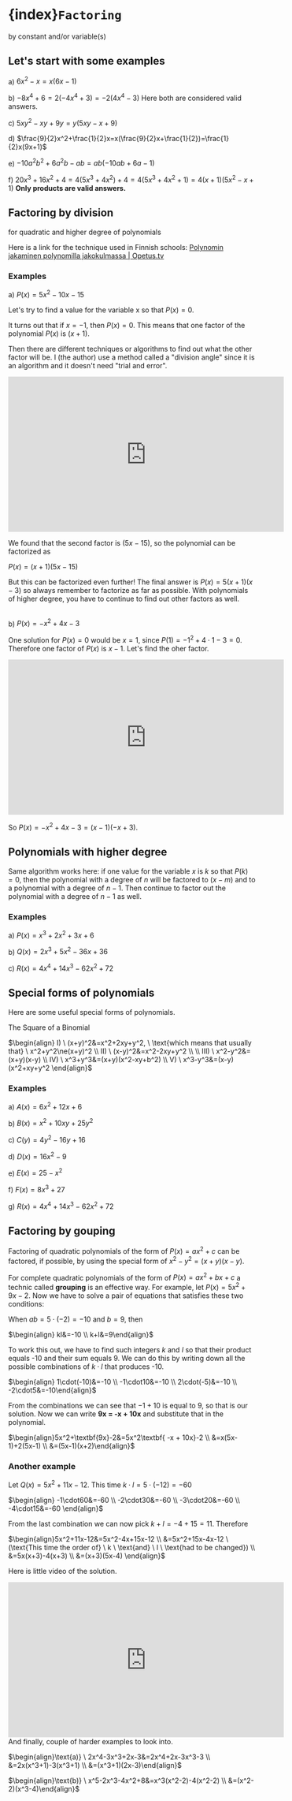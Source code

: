# {index}`Factoring`
by constant and/or variable(s)

## Let's start with some examples

a) $6x^2-x=x(6x-1)$

b) $-8x^4+6=2(-4x^4+3)=-2(4x^4-3)$ Here both are considered valid answers.

c) $5xy^2-xy+9y=y(5xy-x+9)$

d) $\frac{9}{2}x^2+\frac{1}{2}x=x(\frac{9}{2}x+\frac{1}{2})=\frac{1}{2}x(9x+1)$

e) $-10a^2b^2+6a^2b-ab=ab(-10ab+6a-1)$

f) $20x^3+16x^2+4=4(5x^3+4x^2)+4=4(5x^3+4x^2+1)=4(x+1)(5x^2-x+1)$ **Only products are valid answers.**

## Factoring by division
for quadratic and higher degree of polynomials

Here is a link for the technique used in Finnish schools: <a href="https://opetus.tv/lukio-ops2016/matematiikka/maa2/polynomin-jakaminen-polynomilla-jakokulmassa/" target="_blank">Polynomin jakaminen polynomilla jakokulmassa | Opetus.tv</a>

### Examples
a) $P(x)=5x^2-10x-15$

Let's try to find a value for the variable x so that $P(x)=0$.

It turns out that if $x=-1$, then $P(x)=0$. This means that one factor of the polynomial $P(x)$ is $(x+1)$.

Then there are different techniques or algorithms to find out what the other factor will be. I (the author) use a method called a "division angle" since it is an algorithm and it doesn't need "trial and error".

<iframe width="560" height="315" src="https://www.youtube.com/embed/jNJeZlHsMHg?si=5vpWLdbyo49W-9_C" title="YouTube video player" frameborder="0" allow="accelerometer; autoplay; clipboard-write; encrypted-media; gyroscope; picture-in-picture; web-share" allowfullscreen></iframe>

We found that the second factor is $(5x-15)$, so the polynomial can be factorized as

$P(x)=(x+1)(5x-15)$

But this can be factorized even further! The final answer is $P(x)=5(x+1)(x-3)$ so always remember to factorize as far as possible. With polynomials of higher degree, you have to continue to find out other factors as well.<br><br>

b) $P(x)=-x^2+4x-3$

One solution for $P(x)=0$ would be $x=1$, since $P(1)=-1^2+4\cdot 1-3=0$. Therefore one factor of $P(x)$ is $x-1$. Let's find the oher factor.

<iframe width="560" height="315" src="https://www.youtube.com/embed/B_NBi4cezd8?si=fvpxlGM7V7ncWGqh" title="YouTube video player" frameborder="0" allow="accelerometer; autoplay; clipboard-write; encrypted-media; gyroscope; picture-in-picture; web-share" allowfullscreen></iframe>

So $P(x)=-x^2+4x-3=(x-1)(-x+3)$.

## Polynomials with higher degree

Same algorithm works here: if one value for the variable $x$ is $k$ so that $P(k)=0$, then the polynomial with a degree of $n$ will be factored to $(x-m)$ and to a polynomial with a degree of $n-1$. Then continue to factor out the polynomial with a degree of $n-1$ as well.

### Examples
a) $P(x)=x^3+2x^2+3x+6$

b) $Q(x)=2x^3+5x^2-36x+36$

c) $R(x)=4x^4+14x^3-62x^2+72$

## Special forms of polynomials

Here are some useful special forms of polynomials.

The Square of a Binomial

$\begin{align} I) \ (x+y)^2&=x^2+2xy+y^2, \ \text{which means that usually that} \ x^2+y^2\ne(x+y)^2 \\
II) \ (x-y)^2&=x^2-2xy+y^2 \\ \\
III) \ x^2-y^2&=(x+y)(x-y) \\
IV) \ x^3+y^3&=(x+y)(x^2-xy+b^2) \\
V) \ x^3-y^3&=(x-y)(x^2+xy+y^2 \end{align}$

### Examples
a) $A(x)=6x^2+12x+6$

b) $B(x)=x^2+10xy+25y^2$

c) $C(y)=4y^2-16y+16$

d) $D(x)=16x^2-9$

e) $E(x)=25-x^2$

f) $F(x)=8x^3+27$

g) $R(x)=4x^4+14x^3-62x^2+72$

## Factoring by gouping

Factoring of quadratic polynomials of the form of $P(x)=ax^2+c$ can be factored, if possible, by using the special form of $x^2-y^2=(x+y)(x-y)$.

For complete quadratic polynomials of the form of $P(x)=ax^2+bx+c$ a technic called **grouping** is an effective way. For example, let $P(x)=5x^2+9x-2$. Now we have to solve a pair of equations that satisfies these two conditions:

When $ab=5\cdot(-2)=-10$ and $b=9$, then

$\begin{align} kl&=-10 \\
k+l&=9\end{align}$

To work this out, we have to find such integers $k$ and $l$ so that their product equals -10 and their sum equals 9. We can do this by writing down all the possible combinations of $k \cdot l$ that produces -10.

$\begin{align} 1\cdot(-10)&=-10 \\
-1\cdot10&=-10 \\
2\cdot(-5)&=-10 \\
-2\cdot5&=-10\end{align}$

From the combinations we can see that $-1+10$ is equal to $9$, so that is our solution. Now we can write $\textbf{9x = -x + 10x}$ and substitute that in the polynomial.

$\begin{align}5x^2+\textbf{9x}-2&=5x^2\textbf{ -x + 10x}-2 \\
&=x(5x-1)+2(5x-1) \\
&=(5x-1)(x+2)\end{align}$
<br>

### Another example

Let $Q(x)=5x^2+11x-12$. This time $k \cdot l=5\cdot(-12)=-60$

$\begin{align} -1\cdot60&=-60 \\
-2\cdot30&=-60 \\
-3\cdot20&=-60 \\
-4\cdot15&=-60 \end{align}$

From the last combination we can now pick $k+l=-4+15=11$. Therefore

$\begin{align}5x^2+11x-12&=5x^2-4x+15x-12 \\
&=5x^2+15x-4x-12 \ (\text{This time the order of} \ k \ \text{and} \ l \ \text{had to be changed}) \\
&=5x(x+3)-4(x+3) \\
&=(x+3)(5x-4) \end{align}$

Here is little video of the solution.
<iframe width="560" height="315" src="https://www.youtube.com/embed/BZgkpBQMqww?si=rRxmE_zGZcIct8Bt" title="YouTube video player" frameborder="0" allow="accelerometer; autoplay; clipboard-write; encrypted-media; gyroscope; picture-in-picture; web-share" referrerpolicy="strict-origin-when-cross-origin" allowfullscreen></iframe>

<br>
And finally, couple of harder examples to look into.

$\begin{align}\text{a)} \ 2x^4-3x^3+2x-3&=2x^4+2x-3x^3-3 \\
&=2x(x^3+1)-3(x^3+1) \\
&=(x^3+1)(2x-3)\end{align}$

$\begin{align}\text{b)} \ x^5-2x^3-4x^2+8&=x^3(x^2-2)-4(x^2-2) \\
&=(x^2-2)(x^3-4)\end{align}$